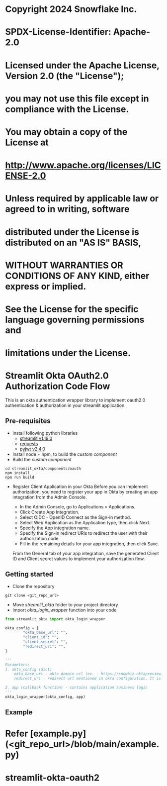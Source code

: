 # Copyright 2024 Snowflake Inc. 
# SPDX-License-Identifier: Apache-2.0

# Licensed under the Apache License, Version 2.0 (the "License");
# you may not use this file except in compliance with the License.
# You may obtain a copy of the License at

# http://www.apache.org/licenses/LICENSE-2.0

# Unless required by applicable law or agreed to in writing, software
# distributed under the License is distributed on an "AS IS" BASIS,
# WITHOUT WARRANTIES OR CONDITIONS OF ANY KIND, either express or implied.
# See the License for the specific language governing permissions and
# limitations under the License.

# Streamlit Okta OAuth2.0 Authorization Code Flow
This is an okta authentication wrapper library to implement oauth2.0 authentication & authorization in your streamlit application.

## Pre-requisites
- Install following python libraries
  - [streamlit v1.19.0](https://docs.streamlit.io/library/get-started/installation)
  - [requests ](https://anaconda.org/anaconda/requests)  
  - [pyjwt v2.4.0](https://anaconda.org/conda-forge/pyjwt)
- Install node + npm, to build the _custom component_
- Build the _custom component_
 ```
cd streamlit_okta/components/oauth
npm install 
npm run build
```
- Register Client Application in your Okta
    Before you can implement authorization, you need to register your app in Okta by creating an app integration from the Admin Console.
    - In the Admin Console, go to Applications > Applications.
    - Click Create App Integration.
    - Select OIDC - OpenID Connect as the Sign-in method.
    - Select Web Application as the Application type, then click Next.
    - Specify the App integration name.
    - Specify the Sign-in redirect URIs to redirect the user with their authorization code.
    - Fill in the remaining details for your app integration, then click Save.
    
    From the General tab of your app integration, save the generated Client ID and Client secret values to implement your authorization flow.


## Getting started
- Clone the repository
```
git clone <git_repo_url>
```
- Move _streamlit_okta_ folder to your project directory
- Import _okta_login_wrapper_ function into your code
```python
from streamlit_okta import okta_login_wrapper

okta_config = {
        "okta_base_url": "",
        "client_id": "",
        "client_secret": "",
        "redirect_uri": "",
}

'''
Parameters: 
1. okta_config (dict)
    okta_base_url - okta domain url (ex. - https://snowbiz.oktapreview.com/oauth2/v1)
    redirect_uri - redirect url mentioned in okta configuration. It is same as streamlit url (in case of local machine - http://localhost:8501)

2. app (callback function) - contains application business logic
''' 
okta_login_wrapper(okta_config, app)
```

## Example
Refer  [example.py](<git_repo_url>/blob/main/example.py) 
=======
# streamlit-okta-oauth2
